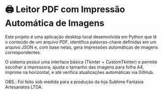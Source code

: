 # 🖨️ Leitor PDF com Impressão Automática de Imagens

Este projeto é uma aplicação desktop local desenvolvida em Python que lê o conteúdo de um arquivo PDF, identifica palavras-chave definidas em um arquivo JSON e, com base nelas, gera impressões automáticas de imagens correspondentes.  

O sistema possui uma interface básica (Tkinter + CustomTkinter) e permite escolher a impressora, ajusta o tamanho das imagens para folha A4, imprime na horizontal, e até verifica atualizações automáticas via GitHub.

OBS.: Foi feito sob medida para a produção da loja Sublime Fantasia Artesanatos LTDA.


